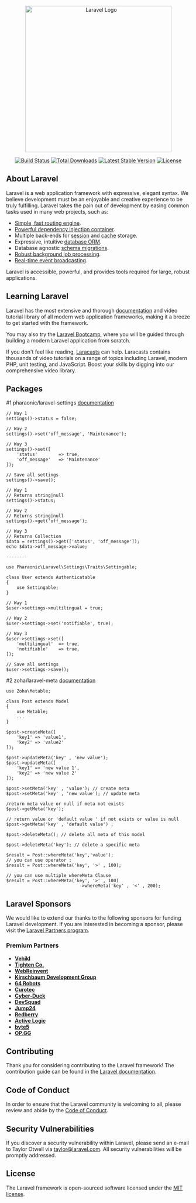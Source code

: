 <p align="center"><a href="https://laravel.com" target="_blank"><img src="https://raw.githubusercontent.com/laravel/art/master/logo-lockup/5%20SVG/2%20CMYK/1%20Full%20Color/laravel-logolockup-cmyk-red.svg" width="400" alt="Laravel Logo"></a></p>

<p align="center">
<a href="https://github.com/laravel/framework/actions"><img src="https://github.com/laravel/framework/workflows/tests/badge.svg" alt="Build Status"></a>
<a href="https://packagist.org/packages/laravel/framework"><img src="https://img.shields.io/packagist/dt/laravel/framework" alt="Total Downloads"></a>
<a href="https://packagist.org/packages/laravel/framework"><img src="https://img.shields.io/packagist/v/laravel/framework" alt="Latest Stable Version"></a>
<a href="https://packagist.org/packages/laravel/framework"><img src="https://img.shields.io/packagist/l/laravel/framework" alt="License"></a>
</p>

## About Laravel

Laravel is a web application framework with expressive, elegant syntax. We believe development must be an enjoyable and creative experience to be truly fulfilling. Laravel takes the pain out of development by easing common tasks used in many web projects, such as:

- [Simple, fast routing engine](https://laravel.com/docs/routing).
- [Powerful dependency injection container](https://laravel.com/docs/container).
- Multiple back-ends for [session](https://laravel.com/docs/session) and [cache](https://laravel.com/docs/cache) storage.
- Expressive, intuitive [database ORM](https://laravel.com/docs/eloquent).
- Database agnostic [schema migrations](https://laravel.com/docs/migrations).
- [Robust background job processing](https://laravel.com/docs/queues).
- [Real-time event broadcasting](https://laravel.com/docs/broadcasting).

Laravel is accessible, powerful, and provides tools required for large, robust applications.

## Learning Laravel

Laravel has the most extensive and thorough [documentation](https://laravel.com/docs) and video tutorial library of all modern web application frameworks, making it a breeze to get started with the framework.

You may also try the [Laravel Bootcamp](https://bootcamp.laravel.com), where you will be guided through building a modern Laravel application from scratch.

If you don't feel like reading, [Laracasts](https://laracasts.com) can help. Laracasts contains thousands of video tutorials on a range of topics including Laravel, modern PHP, unit testing, and JavaScript. Boost your skills by digging into our comprehensive video library.

## Packages
#1 pharaonic/laravel-settings
[documentation](https://pharaonic.io/packages/laravel/settings/1.x)

```
// Way 1 
settings()->status = false;
 
// Way 2 
settings()->set('off_message', 'Maintenance');
 
// Way 3 
settings()->set([
    'status'        => true,
    'off_message'   => 'Maintenance'
]);
 
// Save all settings  
settings()->save();

// Way 1 
// Returns string|null
settings()->status;
 
// Way 2 
// Returns string|null
settings()->get('off_message');
 
// Way 3 
// Returns Collection
$data = settings()->get(['status', 'off_message']);
echo $data->off_message->value;

--------

use Pharaonic\Laravel\Settings\Traits\Settingable; 
 
class User extends Authenticatable
{
    use Settingable; 
}

// Way 1 
$user->settings->multilingual = true;
 
// Way 2 
$user->settings->set('notifiable', true);
 
// Way 3 
$user->settings->set([
    'multilingual'  => true,
    'notifiable'    => true,
]);
 
// Save all settings 
$user->settings->save();
```
#2 zoha/laravel-meta
[documentation](https://github.com/Zoha/laravel-meta)
```
use Zoha\Metable;

class Post extends Model
{
    use Metable;
    ...
}

$post->createMeta([
    'key1' => 'value1',
    'key2' => 'value2'
]);

$post->updateMeta('key' , 'new value');
$post->updateMeta([
    'key1' => 'new value 1',
    'key2' => 'new value 2'
]);

$post->setMeta('key' , 'value'); // create meta
$post->setMeta('key' , 'new value'); // update meta

/return meta value or null if meta not exists
$post->getMeta('key');

// return value or 'default value ' if not exists or value is null
$post->getMeta('key' , 'default value') ;

$post->deleteMeta(); // delete all meta of this model

$post->deleteMeta('key'); // delete a specific meta

$result = Post::whereMeta('key','value');
// you can use operator :
$result = Post::whereMeta('key', '>' , 100);

// you can use multiple whereMeta Clause
$result = Post::whereMeta('key', '>' , 100)
                            ->whereMeta('key' , '<' , 200);
```

## Laravel Sponsors

We would like to extend our thanks to the following sponsors for funding Laravel development. If you are interested in becoming a sponsor, please visit the [Laravel Partners program](https://partners.laravel.com).

### Premium Partners

- **[Vehikl](https://vehikl.com/)**
- **[Tighten Co.](https://tighten.co)**
- **[WebReinvent](https://webreinvent.com/)**
- **[Kirschbaum Development Group](https://kirschbaumdevelopment.com)**
- **[64 Robots](https://64robots.com)**
- **[Curotec](https://www.curotec.com/services/technologies/laravel/)**
- **[Cyber-Duck](https://cyber-duck.co.uk)**
- **[DevSquad](https://devsquad.com/hire-laravel-developers)**
- **[Jump24](https://jump24.co.uk)**
- **[Redberry](https://redberry.international/laravel/)**
- **[Active Logic](https://activelogic.com)**
- **[byte5](https://byte5.de)**
- **[OP.GG](https://op.gg)**

## Contributing

Thank you for considering contributing to the Laravel framework! The contribution guide can be found in the [Laravel documentation](https://laravel.com/docs/contributions).

## Code of Conduct

In order to ensure that the Laravel community is welcoming to all, please review and abide by the [Code of Conduct](https://laravel.com/docs/contributions#code-of-conduct).

## Security Vulnerabilities

If you discover a security vulnerability within Laravel, please send an e-mail to Taylor Otwell via [taylor@laravel.com](mailto:taylor@laravel.com). All security vulnerabilities will be promptly addressed.

## License

The Laravel framework is open-sourced software licensed under the [MIT license](https://opensource.org/licenses/MIT).
